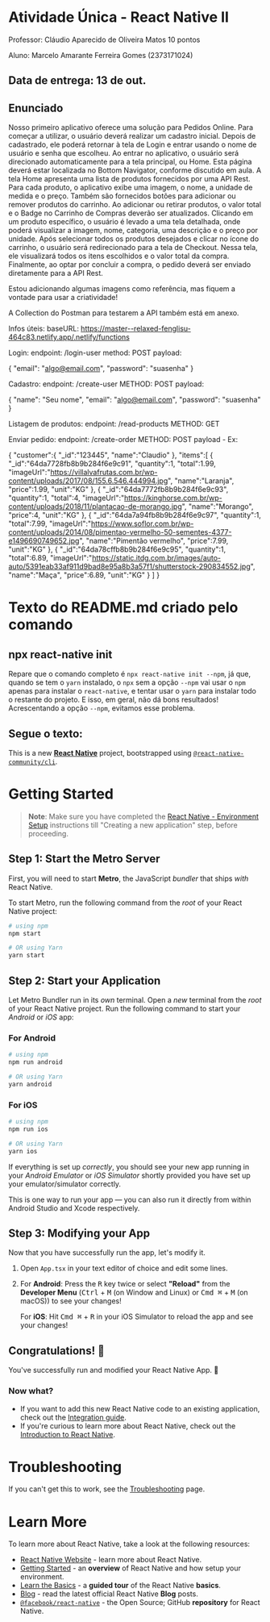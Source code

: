 # Atividade Única - React Native II

Professor: Cláudio Aparecido de Oliveira Matos
10 pontos

Aluno: Marcelo Amarante Ferreira Gomes (2373171024)

## Data de entrega: 13 de out.

## Enunciado

Nosso primeiro aplicativo oferece uma solução para Pedidos Online.
Para começar a utilizar, o usuário deverá realizar um cadastro inicial. Depois de cadastrado, ele poderá retornar à tela de Login e entrar usando o nome de usuário e senha que escolheu.
Ao entrar no aplicativo, o usuário será direcionado automaticamente para a tela principal, ou Home. Esta página deverá estar localizada no Bottom Navigator, conforme discutido em aula. A tela Home apresenta uma lista de produtos fornecidos por uma API Rest. Para cada produto, o aplicativo exibe uma imagem, o nome, a unidade de medida e o preço. Também são fornecidos botões para adicionar ou remover produtos do carrinho. Ao adicionar ou retirar produtos, o valor total e o Badge no Carrinho de Compras deverão ser atualizados.
Clicando em um produto específico, o usuário é levado a uma tela detalhada, onde poderá visualizar a imagem, nome, categoria, uma descrição e o preço por unidade. Após selecionar todos os produtos desejados e clicar no ícone do carrinho, o usuário será redirecionado para a tela de Checkout. Nessa tela, ele visualizará todos os itens escolhidos e o valor total da compra. Finalmente, ao optar por concluir a compra, o pedido deverá ser enviado diretamente para a API Rest.


Estou adicionando algumas imagens como referência, mas fiquem a vontade para usar a criatividade!

A Collection do Postman para testarem a API também está em anexo.

Infos úteis:
baseURL: https://master--relaxed-fenglisu-464c83.netlify.app/.netlify/functions

Login:
endpoint: /login-user
method: POST
payload:

{
"email": "algo@email.com",
"password": "suasenha"
}

Cadastro:
endpoint: /create-user
METHOD: POST
payload:

{
"name": "Seu nome",
"email": "algo@email.com",
"password": "suasenha"
}

Listagem de produtos:
endpoint: /read-products
METHOD: GET


Enviar pedido:
endpoint: /create-order
METHOD: POST
payload - Ex:

{
   "customer":{
      "_id":"123445",
      "name":"Claudio"
   },
   "items":[
      {
         "_id":"64da7728fb8b9b284f6e9c91",
         "quantity":1,
         "total":1.99,
         "imageUrl":"https://villalvafrutas.com.br/wp-content/uploads/2017/08/155.6.546.444994.jpg&quot;,
         "name":"Laranja",
         "price":1.99,
         "unit":"KG"
      },
      {
         "_id":"64da7772fb8b9b284f6e9c93",
         "quantity":1,
         "total":4,
         "imageUrl":"https://kinghorse.com.br/wp-content/uploads/2018/11/plantacao-de-morango.jpg&quot;,
         "name":"Morango",
         "price":4,
         "unit":"KG"
      },
      {
         "_id":"64da7a94fb8b9b284f6e9c97",
         "quantity":1,
         "total":7.99,
         "imageUrl":"https://www.soflor.com.br/wp-content/uploads/2014/08/pimentao-vermelho-50-sementes-4377-e1496690749652.jpg&quot;,
         "name":"Pimentão vermelho",
         "price":7.99,
         "unit":"KG"
      },
      {
         "_id":"64da78cffb8b9b284f6e9c95",
         "quantity":1,
         "total":6.89,
         "imageUrl":"https://static.itdg.com.br/images/auto-auto/5391eab33af911d9bad8e95a8b3a57f1/shutterstock-290834552.jpg&quot;,
         "name":"Maça",
         "price":6.89,
         "unit":"KG"
      }
   ]
}

# Texto do README.md criado pelo comando
## npx react-native init

Repare que o comando completo é ```npx react-native init --npm```, já que, quando se tem o ```yarn``` instalado, o ```npx``` sem a opção ```--npm``` vai usar o ```npm``` apenas para instalar o ```react-native```, e tentar usar o ```yarn``` para instalar todo o restante do projeto. E isso, em geral, não dá bons resultados! Acrescentando a opção ```--npm```, evitamos esse problema.

## Segue o texto:

This is a new [**React Native**](https://reactnative.dev) project, bootstrapped using [`@react-native-community/cli`](https://github.com/react-native-community/cli).

# Getting Started

>**Note**: Make sure you have completed the [React Native - Environment Setup](https://reactnative.dev/docs/environment-setup) instructions till "Creating a new application" step, before proceeding.

## Step 1: Start the Metro Server

First, you will need to start **Metro**, the JavaScript _bundler_ that ships _with_ React Native.

To start Metro, run the following command from the _root_ of your React Native project:

```bash
# using npm
npm start

# OR using Yarn
yarn start
```

## Step 2: Start your Application

Let Metro Bundler run in its _own_ terminal. Open a _new_ terminal from the _root_ of your React Native project. Run the following command to start your _Android_ or _iOS_ app:

### For Android

```bash
# using npm
npm run android

# OR using Yarn
yarn android
```

### For iOS

```bash
# using npm
npm run ios

# OR using Yarn
yarn ios
```

If everything is set up _correctly_, you should see your new app running in your _Android Emulator_ or _iOS Simulator_ shortly provided you have set up your emulator/simulator correctly.

This is one way to run your app — you can also run it directly from within Android Studio and Xcode respectively.

## Step 3: Modifying your App

Now that you have successfully run the app, let's modify it.

1. Open `App.tsx` in your text editor of choice and edit some lines.
2. For **Android**: Press the <kbd>R</kbd> key twice or select **"Reload"** from the **Developer Menu** (<kbd>Ctrl</kbd> + <kbd>M</kbd> (on Window and Linux) or <kbd>Cmd ⌘</kbd> + <kbd>M</kbd> (on macOS)) to see your changes!

   For **iOS**: Hit <kbd>Cmd ⌘</kbd> + <kbd>R</kbd> in your iOS Simulator to reload the app and see your changes!

## Congratulations! :tada:

You've successfully run and modified your React Native App. :partying_face:

### Now what?

- If you want to add this new React Native code to an existing application, check out the [Integration guide](https://reactnative.dev/docs/integration-with-existing-apps).
- If you're curious to learn more about React Native, check out the [Introduction to React Native](https://reactnative.dev/docs/getting-started).

# Troubleshooting

If you can't get this to work, see the [Troubleshooting](https://reactnative.dev/docs/troubleshooting) page.

# Learn More

To learn more about React Native, take a look at the following resources:

- [React Native Website](https://reactnative.dev) - learn more about React Native.
- [Getting Started](https://reactnative.dev/docs/environment-setup) - an **overview** of React Native and how setup your environment.
- [Learn the Basics](https://reactnative.dev/docs/getting-started) - a **guided tour** of the React Native **basics**.
- [Blog](https://reactnative.dev/blog) - read the latest official React Native **Blog** posts.
- [`@facebook/react-native`](https://github.com/facebook/react-native) - the Open Source; GitHub **repository** for React Native.

